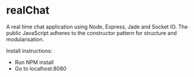 realChat
========

A real time chat application using Node, Express, Jade and Socket IO. The public JavaScript adheres to the constructor pattern for structure and modularisation.

Install instructions:

- Run NPM install
- Go to localhost:8080
